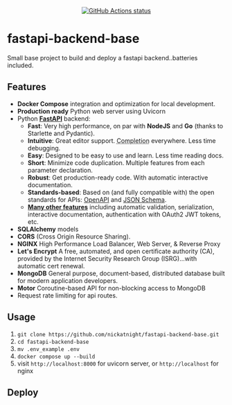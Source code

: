 <p align="center">
    <a href="https://github.com/nickatnight/fastapi-backend-base/actions">
        <img alt="GitHub Actions status" src="https://github.com/nickatnight/fastapi-backend-base/actions/workflows/main.yml/badge.svg">
    </a>
</p>


# fastapi-backend-base

Small base project to build and deploy a fastapi backend..batteries included.

## Features
* **Docker Compose** integration and optimization for local development.
* **Production ready** Python web server using Uvicorn
* Python <a href="https://github.com/tiangolo/fastapi" class="external-link" target="_blank">**FastAPI**</a> backend:
    * **Fast**: Very high performance, on par with **NodeJS** and **Go** (thanks to Starlette and Pydantic).
    * **Intuitive**: Great editor support. <abbr title="also known as auto-complete, autocompletion, IntelliSense">Completion</abbr> everywhere. Less time debugging.
    * **Easy**: Designed to be easy to use and learn. Less time reading docs.
    * **Short**: Minimize code duplication. Multiple features from each parameter declaration.
    * **Robust**: Get production-ready code. With automatic interactive documentation.
    * **Standards-based**: Based on (and fully compatible with) the open standards for APIs: <a href="https://github.com/OAI/OpenAPI-Specification" class="external-link" target="_blank">OpenAPI</a> and <a href="http://json-schema.org/" class="external-link" target="_blank">JSON Schema</a>.
    * <a href="https://fastapi.tiangolo.com/features/" class="external-link" target="_blank">**Many other features**</a> including automatic validation, serialization, interactive documentation, authentication with OAuth2 JWT tokens, etc.
* **SQLAlchemy** models
* **CORS** (Cross Origin Resource Sharing).
* **NGINX** High Performance Load Balancer, Web Server, & Reverse Proxy
* **Let's Encrypt** A free, automated, and open certificate authority (CA), provided by the Internet Security Research Group (ISRG)...with automatic cert renewal.
* **MongoDB** General purpose, document-based, distributed database built for modern application developers.
* **Motor** Coroutine-based API for non-blocking access to MongoDB
* Request rate limiting for api routes.


## Usage
1. `git clone https://github.com/nickatnight/fastapi-backend-base.git`
2. `cd fastapi-backend-base`
3. `mv .env_example .env`
4. `docker compose up --build`
5. visit `http://localhost:8000` for uvicorn server, or `http://localhost` for nginx

## Deploy
